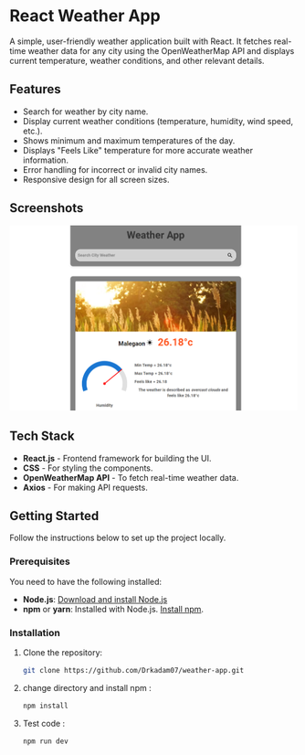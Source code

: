 # React Weather App

A simple, user-friendly weather application built with React. It fetches real-time weather data for any city using the OpenWeatherMap API and displays current temperature, weather conditions, and other relevant details.

## Features

- Search for weather by city name.
- Display current weather conditions (temperature, humidity, wind speed, etc.).
- Shows minimum and maximum temperatures of the day.
- Displays "Feels Like" temperature for more accurate weather information.
- Error handling for incorrect or invalid city names.
- Responsive design for all screen sizes.

## Screenshots

![Weather App Screenshot](./src/assets/ss/weather.png)

## Tech Stack

- **React.js** - Frontend framework for building the UI.
- **CSS** - For styling the components.
- **OpenWeatherMap API** - To fetch real-time weather data.
- **Axios** - For making API requests.

## Getting Started

Follow the instructions below to set up the project locally.

### Prerequisites

You need to have the following installed:

- **Node.js**: [Download and install Node.js](https://nodejs.org/)
- **npm** or **yarn**: Installed with Node.js. [Install npm](https://www.npmjs.com/get-npm).

### Installation

1. Clone the repository:
   ```bash
   git clone https://github.com/Drkadam07/weather-app.git

2. change directory and install npm :
   ```bash
   npm install
3. Test code :
   ```bash
   npm run dev
